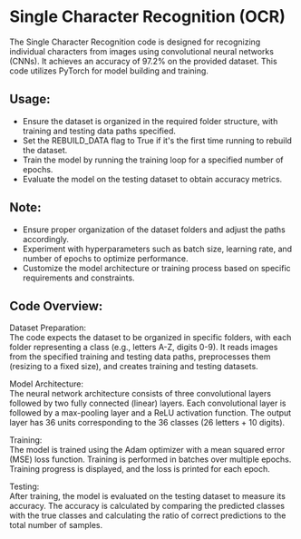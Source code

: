 # Single Character Recognition (OCR)

The Single Character Recognition code is designed for recognizing individual characters from images using convolutional neural networks (CNNs). It achieves an accuracy of 97.2% on the provided dataset. This code utilizes PyTorch for model building and training.

## Usage:

- Ensure the dataset is organized in the required folder structure, with training and testing data paths specified.
- Set the REBUILD_DATA flag to True if it's the first time running to rebuild the dataset.
- Train the model by running the training loop for a specified number of epochs.
- Evaluate the model on the testing dataset to obtain accuracy metrics.
  

## Note:

- Ensure proper organization of the dataset folders and adjust the paths accordingly.
- Experiment with hyperparameters such as batch size, learning rate, and number of epochs to optimize performance.
- Customize the model architecture or training process based on specific requirements and constraints.





## Code Overview:

Dataset Preparation:</br>
The code expects the dataset to be organized in specific folders, with each folder representing a class (e.g., letters A-Z, digits 0-9).
It reads images from the specified training and testing data paths, preprocesses them (resizing to a fixed size), and creates training and testing datasets.

Model Architecture:</br>
The neural network architecture consists of three convolutional layers followed by two fully connected (linear) layers.
Each convolutional layer is followed by a max-pooling layer and a ReLU activation function.
The output layer has 36 units corresponding to the 36 classes (26 letters + 10 digits).

Training:</br>
The model is trained using the Adam optimizer with a mean squared error (MSE) loss function.
Training is performed in batches over multiple epochs.
Training progress is displayed, and the loss is printed for each epoch.

Testing:</br>
After training, the model is evaluated on the testing dataset to measure its accuracy.
The accuracy is calculated by comparing the predicted classes with the true classes and calculating the ratio of correct predictions to the total number of samples.
